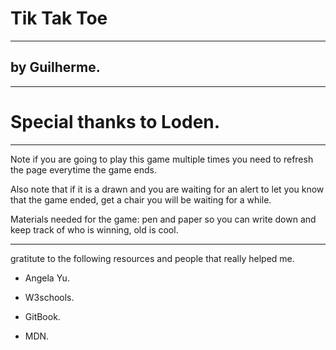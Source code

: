 # Tik Tak Toe
---

## by Guilherme.

---

# Special thanks to  Loden.

---

Note if you are going to play this game multiple times you need to refresh the page everytime the game ends.

Also note that if it is a drawn and you are waiting for an alert to let you know that the game ended, get a chair you will be waiting for a while.

Materials needed for the game: pen and paper so you can write down and keep track of who is winning, old is cool. 

---

gratitute to the following resources and people that really helped me.

- Angela Yu.

- W3schools.

- GitBook.

- MDN.


